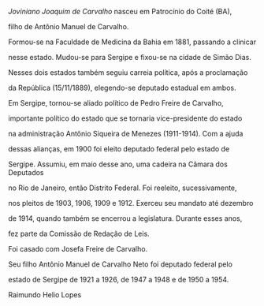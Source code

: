 

*Joviniano Joaquim de Carvalho* nasceu em Patrocínio do Coité (BA),

filho de Antônio Manuel de Carvalho.



Formou-se na Faculdade de Medicina da Bahia em 1881, passando a clinicar

nesse estado. Mudou-se para Sergipe e fixou-se na cidade de Simão Dias.

Nesses dois estados também seguiu carreia política, após a proclamação

da República (15/11/1889), elegendo-se deputado estadual em ambos.



Em Sergipe, tornou-se aliado político de Pedro Freire de Carvalho,

importante político do estado que se tornaria vice-presidente do estado

na administração Antônio Siqueira de Menezes (1911-1914). Com a ajuda

dessas alianças, em 1900 foi eleito deputado federal pelo estado de

Sergipe. Assumiu, em maio desse ano, uma cadeira na Câmara dos Deputados

no Rio de Janeiro, então Distrito Federal. Foi reeleito, sucessivamente,

nos pleitos de 1903, 1906, 1909 e 1912. Exerceu seu mandato até dezembro

de 1914, quando também se encerrou a legislatura. Durante esses anos,

fez parte da Comissão de Redação de Leis.



Foi casado com Josefa Freire de Carvalho.



Seu filho Antônio Manuel de Carvalho Neto foi deputado federal pelo

estado de Sergipe de 1921 a 1926, de 1947 a 1948 e de 1950 a 1954.



Raimundo Helio Lopes



